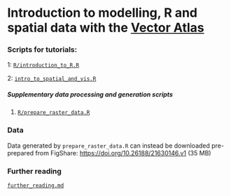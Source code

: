 
<!-- README.md is generated from README.Rmd. Please edit that file -->

# Introduction to modelling, R and spatial data with the [Vector Atlas](www.vectoratlas.icipe.org)

<!-- badges: start -->
<!-- badges: end -->

### Scripts for tutorials:

1:
[`R/introduction_to_R.R`](https://github.com/idem-lab/vector_atlas_training_2024/blob/main/R/introduction_to_R.R)

2:
[`intro_to_spatial_and_vis.R`](https://github.com/idem-lab/vector_atlas_training_2024/blob/main/R/intro_to_spatial_and_vis.R)

##### Supplementary data processing and generation scripts

1.  [`R/prepare_raster_data.R`](https://github.com/idem-lab/vector_atlas_training_2024/blob/main/R/prepare_raster_data.R)

### Data

Data generated by `prepare_raster_data.R` can instead be downloaded
pre-prepared from FigShare: <https://doi.org/10.26188/21630146.v1> (35
MB)

### Further reading

[`further_reading.md`](https://github.com/idem-lab/vector_atlas_training_2024/blob/main/further_reading.md)
